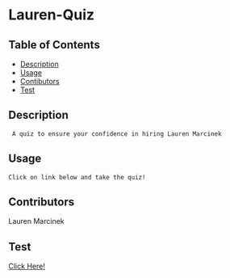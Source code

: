 # Lauren-Quiz
## Table of Contents

  * [Description](#Description)
  * [Usage](#Usage)
  * [Contibutors](#Contributors)
  * [Test](#Test)
  
  ## Description 
     A quiz to ensure your confidence in hiring Lauren Marcinek
  

  ## Usage
    Click on link below and take the quiz!

  ## Contributors 
  Lauren Marcinek

  ## Test
<a href="https://lc-mar.github.io/Hire-Lauren-Quiz/">Click Here!</a>